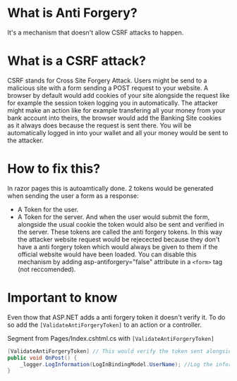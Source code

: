 # What is Anti Forgery?

It's a mechanism that doesn't allow CSRF attacks to happen.

# What is a CSRF attack? 

CSRF stands for Cross Site Forgery Attack. Users might be send to a malicious site with a form sending a POST request to your website.
A browser by default would add cookies of your site alongside the request like for example the session token logging you in automatically.
The attacker might make an action like for example transfering all your money from your bank account into theirs, the browser would add the Banking Site cookies as it always does because the request is sent there. You will be automatically logged in into your wallet and all your money would be sent to the attacker.

# How to fix this?

In razor pages this is autoamtically done. 2 tokens would be generated when sending the user a form as a response:
- A Token for the user.
- A Token for the server.
And when the user would submit the form, alongside the usual cookie the token would also be sent and verified in the server. These tokens are called the anti forgery tokens.
In this way the attacker website request would be rejecected because they don't have a anti forgery token which would always be given to them if the official website would have been loaded.
You can disable this mechanism by adding asp-antiforgery="false" attribute in a `<form>` tag (not reccomended).

# Important to know

Even thow that ASP.NET adds a anti forgery token it doesn't verify it. To do so add the `[ValidateAntiForgeryToken]` to an action or a controller. 

Segment from Pages/Index.cshtml.cs with `[ValidateAntiForgeryToken]`

```csharp
[ValidateAntiForgeryToken] // This would verify the token sent alongside the request
public void OnPost() {
    _logger.LogInformation(LogInBindingModel.UserName); //Log the information submited by the user in the form
}
```
